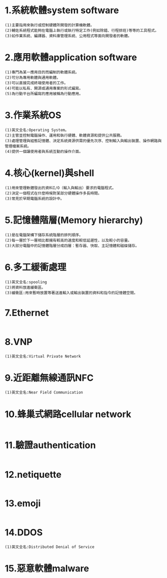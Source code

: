 # 1.系統軟體system software
```
(1)主要指用來執行或控制硬體所開發的計算機軟體。
(2)輔佐系統程式能夠在電腦上執行或執行特定工作(例如除錯、行程排班)等等的工具程式。
(3)如作業系統、編譯器、資料庫管理系統、公用程式等面向開發者的軟體。
```
# 2.應用軟體application software
```
(1)專門為某一應用目的而編制的軟體系統。
(2)可分為專用軟體與通用軟體。
(3)可以直接完成終端使用者的工作。
(4)可能以私有、開源或通用專案的形式編寫。
(5)為行動平台所編寫的應用被稱為行動應用。
```
# 3.作業系統OS
```
(1)英文全名:Operating System。
(2)主管並控制電腦操作、運用和執行硬體、軟體資源和提供公共服務。
(3)處理管理與組態記憶體、決定系統資源供需的優先次序、控制輸入與輸出裝置、操作網路與管理檔案系統。
(4)提供一個讓使用者與系統互動的操作介面。
```
# 4.核心(kernel)與shell
```
(1)用來管理軟體發出的資料I/O（輸入與輸出）要求的電腦程式。
(2)決定一個程式在什麼時候對某部分硬體操作多長時間。
(3)常見於早期電腦系統的設計中。
```
# 5.記憶體階層(Memory hierarchy)
```
(1)是在電腦架構下儲存系統階層的排列順序。
(2)每一層於下一層相比都擁有較高的速度和較低延遲性，以及較小的容量。
(3)大部分電腦中的記憶體階層分成四層：暫存器、快取、主記憶體和磁碟儲存。
```
# 6.多工緩衝處理
```
(1)英文全名:spooling
(2)將資料放進緩衝區。
(3)緩衝區:用來暫時放置等著送進輸入或輸出裝置的資料和指令的記憶體空間。
```
# 7.Ethernet
```

```
# 8.VNP
```
(1)英文全名:Virtual Private Network
```
# 9.近距離無線通訊NFC
```
(1)英文全名:Near Field Communication
```
# 10.蜂巢式網路cellular network
```

```
# 11.驗證authentication
```

```
# 12.netiquette
```

```
# 13.emoji
```

```
# 14.DDOS
```
(1)英文全名:Distributed Denial of Service
```
# 15.惡意軟體malware
```

```

